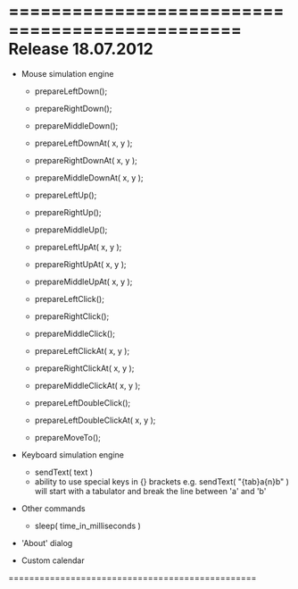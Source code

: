 ================================================
Release 18.07.2012
================================================
- Mouse simulation engine
	- prepareLeftDown();
	- prepareRightDown();
	- prepareMiddleDown();
	- prepareLeftDownAt( x, y );
	- prepareRightDownAt( x, y );
	- prepareMiddleDownAt( x, y );

	- prepareLeftUp();
	- prepareRightUp();
	- prepareMiddleUp();
	- prepareLeftUpAt( x, y );
	- prepareRightUpAt( x, y );
	- prepareMiddleUpAt( x, y );

	- prepareLeftClick();
	- prepareRightClick();
	- prepareMiddleClick();
	- prepareLeftClickAt( x, y );
	- prepareRightClickAt( x, y );
	- prepareMiddleClickAt( x, y );

	- prepareLeftDoubleClick();
	- prepareLeftDoubleClickAt( x, y );

	- prepareMoveTo();
	
- Keyboard simulation engine
	- sendText( text )
	- ability to use special keys in {} brackets e.g. sendText( "{tab}a{n}b" ) will start with a tabulator and break the line between 'a' and 'b'

- Other commands
	- sleep( time_in_milliseconds )
	
- 'About' dialog
- Custom calendar

================================================